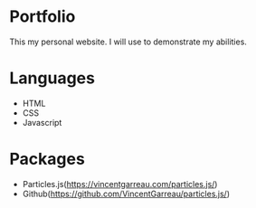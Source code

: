# Portfolio
This my personal website. I will use to demonstrate my abilities.

# Languages
- HTML
- CSS
- Javascript

# Packages
- Particles.js(https://vincentgarreau.com/particles.js/)
- Github(https://github.com/VincentGarreau/particles.js/)
